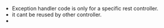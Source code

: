 - Exception handler code is only for a specific rest controller.
- it cant be reused by other controller.
- 